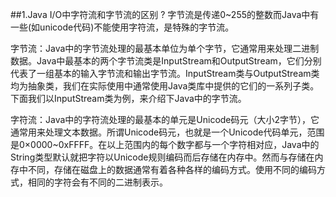 ##1.Java I/O中字符流和字节流的区别 ?
字节流是传递0~255的整数而Java中有一些(如unicode代码)不能使用字符流，是特殊的字节流。

字节流：Java中的字节流处理的最基本单位为单个字节，它通常用来处理二进制数据。Java中最基本的两个字节流类是InputStream和OutputStream，它们分别代表了一组基本的输入字节流和输出字节流。InputStream类与OutputStream类均为抽象类，我们在实际使用中通常使用Java类库中提供的它们的一系列子类。下面我们以InputStream类为例，来介绍下Java中的字节流。

字符流：Java中的字符流处理的最基本的单元是Unicode码元（大小2字节），它通常用来处理文本数据。所谓Unicode码元，也就是一个Unicode代码单元，范围是0×0000~0xFFFF。在以上范围内的每个数字都与一个字符相对应，Java中的String类型默认就把字符以Unicode规则编码而后存储在内存中。然而与存储在内存中不同，存储在磁盘上的数据通常有着各种各样的编码方式。使用不同的编码方式，相同的字符会有不同的二进制表示。
